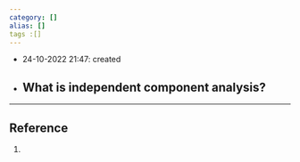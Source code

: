 ```yaml
---
category: []
alias: []
tags :[]
---
```


- 24-10-2022 21:47: created

- What is independent component analysis?
	- 


---
## Reference

1. 